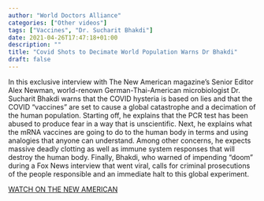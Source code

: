 ```yaml
---
author: "World Doctors Alliance"
categories: ["Other videos"]
tags: ["Vaccines", "Dr. Sucharit Bhakdi"]
date: 2021-04-26T17:47:18+01:00
description: ""
title: "Covid Shots to Decimate World Population Warns Dr Bhakdi"
draft: false
---
```


In this exclusive interview with The New American magazine’s Senior  Editor Alex Newman, world-renown German-Thai-American microbiologist Dr. Sucharit Bhakdi warns that the COVID hysteria is based on lies and that the COVID “vaccines” are set to cause a global catastrophe and a  decimation of the human population. Starting off, he explains that the  PCR test has been abused to produce fear in a way that is unscientific.  Next, he explains what the mRNA vaccines are going to do to the human  body in terms and using analogies that anyone can understand. Among  other concerns, he expects massive deadly clotting as well as immune  system responses that will destroy the human body. Finally, Bhakdi, who  warned of impending “doom” during a Fox News interview that went viral,  calls for criminal prosecutions of the people responsible and an  immediate halt to this global experiment.  

[WATCH ON THE NEW AMERICAN](https://thenewamerican.com/covid-shots-to-decimate-world-population-warns-dr-bhakdi/)